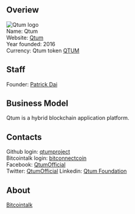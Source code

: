 ## Overiew
![Qtum logo](https://files.coinmarketcap.com/static/img/coins/32x32/qtum.png)  
Name: Qtum  
Website: [Qtum](https://qtum.org/)  
Year founded: 2016  
Currency: Qtum token [QTUM](https://coinmarketcap.com/currencies/bitconnect/)  
## Staff  
Founder: [Patrick Dai](/people/patrick_dai.md) 
## Business Model  
Qtum is a hybrid blockchain application platform.  
## Contacts  
Github login: [qtumproject](https://github.com/qtumproject)  
Bitcointalk login: [bitconnectcoin](https://bitcointalk.org/index.php?action=profile;u=886616)  
Facebook: [QtumOfficial](http://facebook.com/QtumOfficial)  
Twitter: [QtumOfficial](https://twitter.com/QtumOfficial)
Linkedin: [Qtum Foundation](https://www.linkedin.com/company-beta/11049180/)
## About
[Bitcointalk](https://bitcointalk.org/index.php?topic=1720632.0)  
